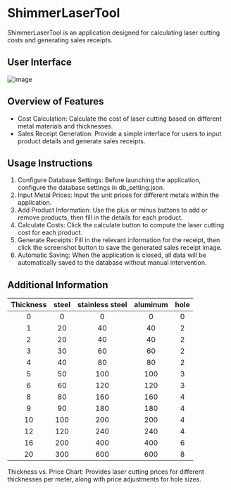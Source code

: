 # ShimmerLaserTool
ShimmerLaserTool is an application designed for calculating laser cutting costs and generating sales receipts.

## User Interface
![image](https://github.com/yushengLo415/ShimmerLaserTool/blob/master/img/UI.jpg)

## Overview of Features
- Cost Calculation: Calculate the cost of laser cutting based on different metal materials and thicknesses.
- Sales Receipt Generation: Provide a simple interface for users to input product details and generate sales receipts.

## Usage Instructions
1. Configure Database Settings: Before launching the application, configure the database settings in db_setting.json.
2. Input Metal Prices: Input the unit prices for different metals within the application.
3. Add Product Information: Use the plus or minus buttons to add or remove products, then fill in the details for each product.
4. Calculate Costs: Click the calculate button to compute the laser cutting cost for each product.
5. Generate Receipts: Fill in the relevant information for the receipt, then click the screenshot button to save the generated sales receipt image.
6. Automatic Saving: When the application is closed, all data will be automatically saved to the database without manual intervention.

## Additional Information
|Thickness| steel | stainless steel | aluminum | hole |
| :-: | :-: | :-: | :-: | :-: |
| 0 | 0 | 0 | 0 | 0 |
| 1 | 20 | 40 | 40 | 2 |
| 2 | 20 | 40 | 40 | 2 |
| 3 | 30 | 60 | 60 | 2 |
| 4 | 40 | 80 | 80 | 2 |
| 5 | 50 | 100 | 100 | 3 |
| 6 | 60 | 120 | 120 | 3 |
| 8 | 80 | 160 | 160 | 4 |
| 9 | 90 | 180 | 180 | 4 |
| 10 | 100 | 200 | 200 | 4 |
| 12 | 120 | 240 | 240 | 4 |
| 16 | 200 | 400 | 400 | 6 |
| 20 | 300 | 600 | 600 | 8 |

Thickness vs. Price Chart: Provides laser cutting prices for different thicknesses per meter, along with price adjustments for hole sizes.
